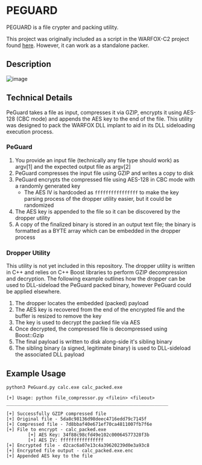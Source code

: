 # PEGUARD

PEGUARD is a file crypter and packing utility. 

This project was originally included as a script in the WARFOX-C2 project found [here](). However, it can work as a standalone packer.

## Description

![image](https://user-images.githubusercontent.com/54753063/147796550-59fc8b1b-f9b2-4a3c-87a7-19bf64b116cd.png)

## Technical Details

PeGuard takes a file as input, compresses it via GZIP, encrypts it using AES-128 (CBC mode) and appends the AES key to the end of the file. This utility was designed to pack the WARFOX DLL implant to aid in its DLL sideloading execution process.

### PeGuard
1. You provide an input file (technically any file type should work) as argv[1] and the expected output file as argv[2]
2. PeGuard compresses the input file using GZIP and writes a copy to disk
3. PeGuard encrypts the compressed file using AES-128 in CBC mode with a randomly generated key
    * The AES IV is hardcoded as `ffffffffffffffff` to make the key parsing process of the dropper utility easier, but it could be randomized
4. The AES key is appended to the file so it can be discovered by the dropper utility
5. A copy of the finalized binary is stored in an output text file; the binary is formatted as a BYTE array which can be embedded in the dropper process

### Dropper Utility

This utility is not yet included in this repository. The dropper utility is written in C++ and relies on C++ Boost libraries to perform GZIP decompression and decryption. The following example outlines how the dropper can be used to DLL-sideload the PeGuard packed binary, however PeGuard could be applied elsewhere.

1. The dropper locates the embedded (packed) payload
2. The AES key is recovered from the end of the encrypted file and the buffer is resized to remove the key
3. The key is used to decrypt the packed file via AES
4. Once decrypted, the compressed file is decompressed using Boost::Gzip
5. The final payload is written to disk along-side it's sibling binary
6. The sibling binary (a signed, legitimate binary) is used to DLL-sideload the associated DLL payload

## Example Usage

```
python3 PeGuard.py calc.exe calc_packed.exe

[+] Usage: python file_compressor.py <filein> <fileout>
____________________________________________________________

[+] Successfully GZIP compressed file
[+] Original file - 5da8c98136d98deec4716edd79c7145f
[+] Compressed file - 7d8bbaf40e671ef70ca4811007fb7f6e
[+] File to encrypt - calc_packed.exe
        [+] AES Key: 34f88c98cfd49e102c00064577328f3b
        [+] AES IV: ffffffffffffffff
[+] Encrypted file - d2cac6a07e13c4a39620239d0e3a93c8
[+] Encrypted file output - calc_packed.exe.enc
[+] Appended AES key to the file
```

